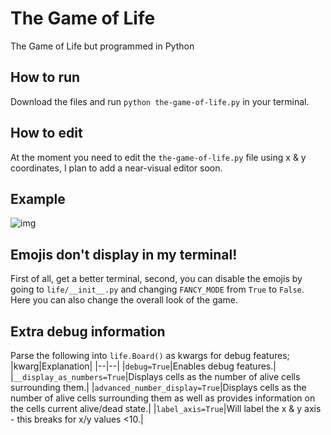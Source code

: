 # The Game of Life
 The Game of Life but programmed in Python

## How to run
Download the files and run `python the-game-of-life.py` in your terminal.

## How to edit
At the moment you need to edit the `the-game-of-life.py` file using x & y coordinates, I plan to add a near-visual editor soon.

## Example
![img](https://i.imgur.com/D93VuKk.gif)

## Emojis don't display in my terminal!
First of all, get a better terminal, second, you can disable the emojis by going to `life/__init__.py` and changing `FANCY_MODE` from `True` to `False`. Here you can also change the overall look of the game.

## Extra debug information
Parse the following into `life.Board()` as kwargs for debug features;
|kwarg|Explanation|
|--|--|
|`debug=True`|Enables debug features.|
|`__display_as_numbers=True`|Displays cells as the number of alive cells surrounding them.|
|`advanced_number_display=True`|Displays cells as the number of alive cells surrounding them as well as provides information on the cells current alive/dead state.|
|`label_axis=True`|Will label the x & y axis - this breaks for x/y values <10.|
